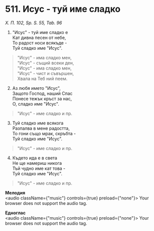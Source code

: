 # 511. Исус - туй име сладко  

*Х. П. 102, Sp. S. 55, Tab. 96*  

1. "Исус" - туй име сладко е  
Кат дивна песен от небе,  
То радост носи всякъде -  
Туй сладко име "Исус".  

> "Исус" - има сладко мен,  
> "Исус" - същий всеки ден,  
> "Исус" - има сладко мен,  
> "Исус" - чист и съвършен,  
> Хвала на Теб ний пеем.  

2. Аз любя името "Исус",  
Защото Господ, наший Спас  
Понесе тежък кръст за нас,  
О, сладко име "Исус".  

> "Исус" - име сладко и пр.  

3. Туй сладко име всякога  
Разпалва в мене радостта,  
То гони също мрак, скръбта -  
Туй сладко име "Исус".  

> "Исус" - име сладко и пр.  

4. Където ида е в света  
Не ще намериш никога  
Тъй чудно име кат това -  
Туй сладко име "Исус".  

> "Исус" - име сладко и пр.  

__Мелодия__  
<audio className={"music"} controls={true} preload={"none"}><source src="mp3/511.mp3" type="audio/mpeg"/>
Your browser does not support the audio tag.
</audio>  

__Едноглас__  
<audio className={"music"} controls={true} preload={"none"}><source src="transp/511.mp3" type="audio/mpeg"/>
Your browser does not support the audio tag.
</audio>  

